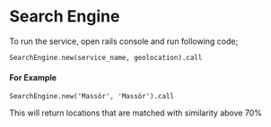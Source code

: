 # Search Engine

To run the service, open rails console and run following code;

```SearchEngine.new(service_name, geolocation).call```

#### For Example

```SearchEngine.new('Massör', 'Massör').call```

This will return locations that are matched with similarity above 70%
